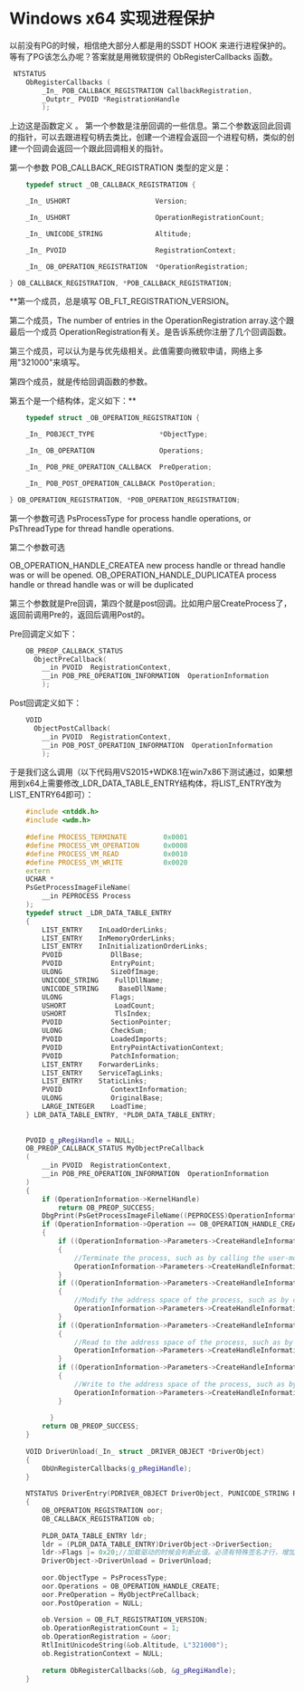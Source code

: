 # Windows x64 实现进程保护

以前没有PG的时候，相信绝大部分人都是用的SSDT HOOK 来进行进程保护的。等有了PG该怎么办呢？答案就是用微软提供的 ObRegisterCallbacks 函数。

```c++
 NTSTATUS
    ObRegisterCallbacks (
        _In_ POB_CALLBACK_REGISTRATION CallbackRegistration,
        _Outptr_ PVOID *RegistrationHandle
        );
```



上边这是函数定义 。 第一个参数是注册回调的一些信息。第二个参数返回此回调的指针，可以去跟进程句柄去类比，创建一个进程会返回一个进程句柄，类似的创建一个回调会返回一个跟此回调相关的指针。

 

第一个参数 POB_CALLBACK_REGISTRATION 类型的定义是：

 

```cpp
    typedef struct _OB_CALLBACK_REGISTRATION {

    _In_ USHORT                     Version;

    _In_ USHORT                     OperationRegistrationCount;

    _In_ UNICODE_STRING             Altitude;

    _In_ PVOID                      RegistrationContext;

    _In_ OB_OPERATION_REGISTRATION  *OperationRegistration;

} OB_CALLBACK_REGISTRATION, *POB_CALLBACK_REGISTRATION;
```


**第一个成员，总是填写 OB_FLT_REGISTRATION_VERSION。

第二个成员，The number of entries in the OperationRegistration array.这个跟最后一个成员 OperationRegistration有关。是告诉系统你注册了几个回调函数。

第三个成员，可以认为是与优先级相关。此值需要向微软申请，网络上多用"321000"来填写。

第四个成员，就是传给回调函数的参数。

第五个是一个结构体，定义如下：**

 

```cpp
    typedef struct _OB_OPERATION_REGISTRATION {

    _In_ POBJECT_TYPE                *ObjectType;

    _In_ OB_OPERATION                Operations;

    _In_ POB_PRE_OPERATION_CALLBACK  PreOperation;

    _In_ POB_POST_OPERATION_CALLBACK PostOperation;

} OB_OPERATION_REGISTRATION, *POB_OPERATION_REGISTRATION;
```



第一个参数可选 PsProcessType for process handle operations, or PsThreadType for thread handle operations.

第二个参数可选

OB_OPERATION_HANDLE_CREATEA
new process handle or thread handle was or will be opened.
OB_OPERATION_HANDLE_DUPLICATEA
process handle or thread handle was or will be duplicated

  

第三个参数就是Pre回调，第四个就是post回调。比如用户层CreateProcess了，返回前调用Pre的，返回后调用Post的。

 

Pre回调定义如下：

 

```cpp
    OB_PREOP_CALLBACK_STATUS 
      ObjectPreCallback(
        __in PVOID  RegistrationContext,
        __in POB_PRE_OPERATION_INFORMATION  OperationInformation
        );
```

  

Post回调定义如下：

 

```cpp
    VOID 
      ObjectPostCallback(
        __in PVOID  RegistrationContext,
        __in POB_POST_OPERATION_INFORMATION  OperationInformation
        );
```

 

 

 

 

 

于是我们这么调用（以下代码用VS2015+WDK8.1在win7x86下测试通过，如果想用到x64上需要修改_LDR_DATA_TABLE_ENTRY结构体，将LIST_ENTRY改为LIST_ENTRY64即可）：

 

```cpp
    #include <ntddk.h>
    #include <wdm.h>
     
    #define PROCESS_TERMINATE         0x0001  
    #define PROCESS_VM_OPERATION      0x0008  
    #define PROCESS_VM_READ           0x0010  
    #define PROCESS_VM_WRITE          0x0020  
    extern
    UCHAR *
    PsGetProcessImageFileName(
    	__in PEPROCESS Process
    );
    typedef struct _LDR_DATA_TABLE_ENTRY
    {
    	LIST_ENTRY    InLoadOrderLinks;
    	LIST_ENTRY    InMemoryOrderLinks;
    	LIST_ENTRY    InInitializationOrderLinks;
    	PVOID            DllBase;
    	PVOID            EntryPoint;
    	ULONG            SizeOfImage;
    	UNICODE_STRING    FullDllName;
    	UNICODE_STRING     BaseDllName;
    	ULONG            Flags;
    	USHORT            LoadCount;
    	USHORT            TlsIndex;
    	PVOID            SectionPointer;
    	ULONG            CheckSum;
    	PVOID            LoadedImports;
    	PVOID            EntryPointActivationContext;
    	PVOID            PatchInformation;
    	LIST_ENTRY    ForwarderLinks;
    	LIST_ENTRY    ServiceTagLinks;
    	LIST_ENTRY    StaticLinks;
    	PVOID            ContextInformation;
    	ULONG            OriginalBase;
    	LARGE_INTEGER    LoadTime;
    } LDR_DATA_TABLE_ENTRY, *PLDR_DATA_TABLE_ENTRY;
     
     
    PVOID g_pRegiHandle = NULL;
    OB_PREOP_CALLBACK_STATUS MyObjectPreCallback
    (
    	__in PVOID  RegistrationContext,
    	__in POB_PRE_OPERATION_INFORMATION  OperationInformation
    )
    {
    	if (OperationInformation->KernelHandle)
    		return OB_PREOP_SUCCESS;
    	DbgPrint(PsGetProcessImageFileName((PEPROCESS)OperationInformation->Object));
    	if (OperationInformation->Operation == OB_OPERATION_HANDLE_CREATE)//这是把所有的进程Create操作都过滤了。禁止了终止、内存读写的权限，于是就实现了进程保护啦
    	{
    		if ((OperationInformation->Parameters->CreateHandleInformation.OriginalDesiredAccess & PROCESS_TERMINATE) == PROCESS_TERMINATE)
    		{
    			//Terminate the process, such as by calling the user-mode TerminateProcess routine..
    			OperationInformation->Parameters->CreateHandleInformation.DesiredAccess &= ~PROCESS_TERMINATE;
    		}
    		if ((OperationInformation->Parameters->CreateHandleInformation.OriginalDesiredAccess & PROCESS_VM_OPERATION) == PROCESS_VM_OPERATION)
    		{
    			//Modify the address space of the process, such as by calling the user-mode WriteProcessMemory and VirtualProtectEx routines.
    			OperationInformation->Parameters->CreateHandleInformation.DesiredAccess &= ~PROCESS_VM_OPERATION;
    		}
    		if ((OperationInformation->Parameters->CreateHandleInformation.OriginalDesiredAccess & PROCESS_VM_READ) == PROCESS_VM_READ)
    		{
    			//Read to the address space of the process, such as by calling the user-mode ReadProcessMemory routine.
    			OperationInformation->Parameters->CreateHandleInformation.DesiredAccess &= ~PROCESS_VM_READ;
    		}
    		if ((OperationInformation->Parameters->CreateHandleInformation.OriginalDesiredAccess & PROCESS_VM_WRITE) == PROCESS_VM_WRITE)
    		{
    			//Write to the address space of the process, such as by calling the user-mode WriteProcessMemory routine.
    			OperationInformation->Parameters->CreateHandleInformation.DesiredAccess &= ~PROCESS_VM_WRITE;
    		}
    		 
    	  }
    	return OB_PREOP_SUCCESS;
    }
     
    VOID DriverUnload(_In_ struct _DRIVER_OBJECT *DriverObject)
    {
    	ObUnRegisterCallbacks(g_pRegiHandle);
    }
     
    NTSTATUS DriverEntry(PDRIVER_OBJECT DriverObject, PUNICODE_STRING RegistryPath)
    {
    	OB_OPERATION_REGISTRATION oor;
    	OB_CALLBACK_REGISTRATION ob;
    	
    	PLDR_DATA_TABLE_ENTRY ldr;
    	ldr = (PLDR_DATA_TABLE_ENTRY)DriverObject->DriverSection;
    	ldr->Flags |= 0x20;//加载驱动的时候会判断此值。必须有特殊签名才行，增加0x20即可。否则将调用失败 
    	DriverObject->DriverUnload = DriverUnload;
    	
    	oor.ObjectType = PsProcessType;
    	oor.Operations = OB_OPERATION_HANDLE_CREATE;
    	oor.PreOperation = MyObjectPreCallback;
    	oor.PostOperation = NULL;
    	
    	ob.Version = OB_FLT_REGISTRATION_VERSION;
    	ob.OperationRegistrationCount = 1;
    	ob.OperationRegistration = &oor;
    	RtlInitUnicodeString(&ob.Altitude, L"321000"); 
    	ob.RegistrationContext = NULL;
    	 
    	return ObRegisterCallbacks(&ob, &g_pRegiHandle);
    }
```

